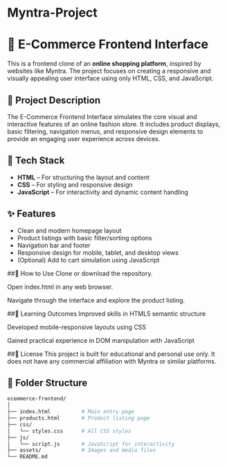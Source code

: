 # Myntra-Project
# 🛒 E-Commerce Frontend Interface

This is a frontend clone of an **online shopping platform**, inspired by websites like Myntra. The project focuses on creating a responsive and visually appealing user interface using only HTML, CSS, and JavaScript.

## 📌 Project Description

The E-Commerce Frontend Interface simulates the core visual and interactive features of an online fashion store. It includes product displays, basic filtering, navigation menus, and responsive design elements to provide an engaging user experience across devices.

## 🧰 Tech Stack

- **HTML** – For structuring the layout and content
- **CSS** – For styling and responsive design
- **JavaScript** – For interactivity and dynamic content handling

## ✨ Features

- Clean and modern homepage layout
- Product listings with basic filter/sorting options
- Navigation bar and footer
- Responsive design for mobile, tablet, and desktop views
- (Optional) Add to cart simulation using JavaScript

##🧪 How to Use
Clone or download the repository.

Open index.html in any web browser.

Navigate through the interface and explore the product listing.

##🎯 Learning Outcomes
Improved skills in HTML5 semantic structure

Developed mobile-responsive layouts using CSS

Gained practical experience in DOM manipulation with JavaScript

##📜 License
This project is built for educational and personal use only. It does not have any commercial affiliation with Myntra or similar platforms.


## 📁 Folder Structure

```bash
ecommerce-frontend/
│
├── index.html          # Main entry page
├── products.html       # Product listing page
├── css/
│   └── styles.css      # All CSS styles
├── js/
│   └── script.js       # JavaScript for interactivity
├── assets/             # Images and media files
└── README.md



